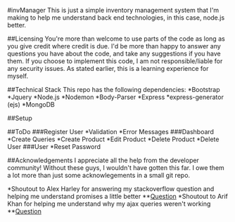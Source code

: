 #invManager
This is just a simple inventory management system that I'm making to help me understand back end technologies, in this case, node.js better.

##Licensing
You're more than welcome to use parts of the code as long as you give credit where credit is due. I'd be more than happy to answer any questions you have about the code, and take any suggestions if you have them. If you choose to implement this code, I am not responsible/liable for any security issues. As stated earlier, this is a learning experience for myself.

##Technical Stack
This repo has the following dependencies:
*Bootstrap
*Jquery
*Node.js
    *Nodemon
    *Body-Parser
*Express
    *express-generator (ejs)
*MongoDB

##Setup

##ToDo
###Register User 
*Validation
*Error Messages
###Dashboard
*Create Queries
    *Create Product
    *Edit Product
    *Delete Product
    *Delete User
###User
*Reset Password

##Acknowledgements
I appreciate all the help from the developer community! Without these guys, I wouldn't have gotten this far. I owe them a lot more than just some acknowlegements in a small git repo.

*Shoutout to Alex Harley for answering my stackoverflow question and helping me understand promises a little better
    **[Question](https://stackoverflow.com/questions/50620704/node-js-connecting-to-mongodb-with-promises?noredirect=1#comment88251738_50620704)
*Shoutout to Arif Khan for helping me understand why my ajax queries weren't working
    **[Question](https://stackoverflow.com/questions/50526160/400-bad-request-node-js-express-ajax/50526221?noredirect=1#comment88065173_50526221)